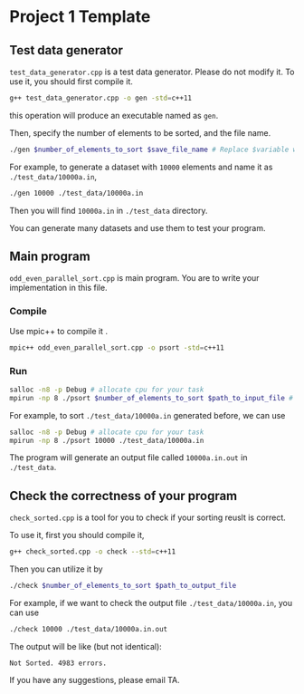 # Project 1 Template


## Test data generator

`test_data_generator.cpp` is a test data generator. Please do not modify it. To use it, you should first compile it.

```sh
g++ test_data_generator.cpp -o gen -std=c++11
```

this operation will produce an executable named as `gen`.

Then, specify the number of elements to be sorted, and the file name.

```sh
./gen $number_of_elements_to_sort $save_file_name # Replace $variable with your own value.
```
For example, to generate a dataset with `10000` elements and name it as `./test_data/10000a.in`, 
```sh
./gen 10000 ./test_data/10000a.in
```
Then you will find `10000a.in` in `./test_data` directory.

You can generate many datasets and use them to test your program.


## Main program

`odd_even_parallel_sort.cpp` is main program. You are to write your implementation in this file.

### Compile

Use mpic++ to compile it .

```sh
mpic++ odd_even_parallel_sort.cpp -o psort -std=c++11
```

### Run

```sh
salloc -n8 -p Debug # allocate cpu for your task
mpirun -np 8 ./psort $number_of_elements_to_sort $path_to_input_file # Replace $variable with your own value.

```

For example, to sort `./test_data/10000a.in` generated before, we can use

```sh
salloc -n8 -p Debug # allocate cpu for your task
mpirun -np 8 ./psort 10000 ./test_data/10000a.in
```

The program will generate an output file called `10000a.in.out` in `./test_data`.


## Check the correctness of your program

`check_sorted.cpp` is a tool for you to check if your sorting reuslt is correct. 

To use it, first you should compile it,

```sh
g++ check_sorted.cpp -o check --std=c++11
```

Then you can utilize it by

```sh
./check $number_of_elements_to_sort $path_to_output_file
```

For example, if we want to check the output file `./test_data/10000a.in`, you can use

```sh
./check 10000 ./test_data/10000a.in.out
```

The output will be like (but not identical):
```
Not Sorted. 4983 errors.
```

If you have any suggestions, please email TA.
